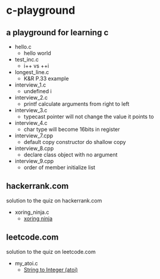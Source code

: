 # c-playground
a playground for learning c
---
* hello.c
  * hello world
* test_inc.c
  * i++ vs ++i
* longest_line.c
  * K&R P.33 example
* interview_1.c
  * undefined i
* interview_2.c
  * printf calculate arguments from right to left
* interview_3.c
  * typecast pointer will not change the value it points to 
* interview_4.c
  * char type will become 16bits in register
* interview_7.cpp
  * default copy constructor do shallow copy
* interview_8.cpp
  * declare class object with no argument
* interview_9.cpp
  * order of member initialize list 

hackerrank.com
---
solution to the quiz on hackerrank.com
* xoring_ninja.c
  * [xoring ninja](https://www.hackerrank.com/challenges/xoring-ninja)

leetcode.com
---
solution to the quiz on leetcode.com
* my_atoi.c
  * [String to Integer (atoi)](https://leetcode.com/problems/string-to-integer-atoi/)

